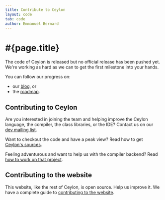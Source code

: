 ```yaml
---
title: Contribute to Ceylon  
layout: code
tab: code
author: Emmanuel Bernard
---
```

# #{page.title}

The code of Ceylon is released but no official release has been pushed yet.
We're working as hard as we can to get the first milestone into your hands.

You can follow our progress on:

* our [blog](/blog), or
* the [roadmap](/documentation/roadmap).

## Contributing to Ceylon

Are you interested in joining the team and helping improve the Ceylon language, 
the compiler, the class libraries, or the IDE? 
Contact us on our [dev mailing list](http://groups.google.com/group/ceylon-dev).

Want to checkout the code and have a peak view? Read how to get [Ceylon's sources](source).

Feeling adventurous and want to help us with the compiler backend? Read [how to work on that project](contribute).

## Contributing to the website

This website, like the rest of Ceylon, is open source. Help us improve it.
We have a complete guide to [contributing to the website](/code/website).
